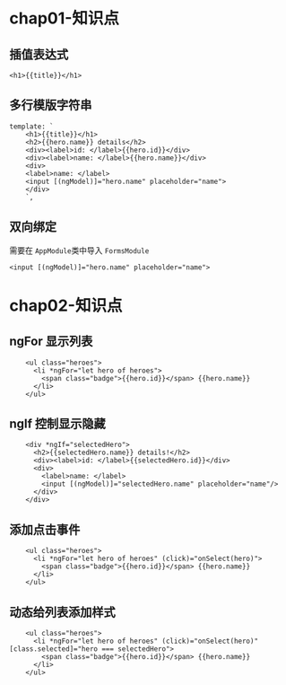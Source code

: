 # chap01-知识点

## 插值表达式

```
<h1>{{title}}</h1>
```

## 多行模版字符串

```
template: `
    <h1>{{title}}</h1>
    <h2>{{hero.name}} details</h2>
    <div><label>id: </label>{{hero.id}}</div>
    <div><label>name: </label>{{hero.name}}</div>
    <div>
    <label>name: </label>
    <input [(ngModel)]="hero.name" placeholder="name">
    </div>
    `,
```

## 双向绑定

需要在 `AppModule`类中导入 `FormsModule`

```
<input [(ngModel)]="hero.name" placeholder="name">
```

# chap02-知识点

## ngFor 显示列表

```
    <ul class="heroes">
      <li *ngFor="let hero of heroes">
        <span class="badge">{{hero.id}}</span> {{hero.name}}
      </li>
    </ul>
```

## ngIf 控制显示隐藏

```
    <div *ngIf="selectedHero">
      <h2>{{selectedHero.name}} details!</h2>
      <div><label>id: </label>{{selectedHero.id}}</div>
      <div>
        <label>name: </label>
        <input [(ngModel)]="selectedHero.name" placeholder="name"/>
      </div>
    </div>
```

## 添加点击事件

```
    <ul class="heroes">
      <li *ngFor="let hero of heroes" (click)="onSelect(hero)">
        <span class="badge">{{hero.id}}</span> {{hero.name}}
      </li>
    </ul>
```

## 动态给列表添加样式

```
    <ul class="heroes">
      <li *ngFor="let hero of heroes" (click)="onSelect(hero)" [class.selected]="hero === selectedHero">
        <span class="badge">{{hero.id}}</span> {{hero.name}}
      </li>
    </ul>
```
